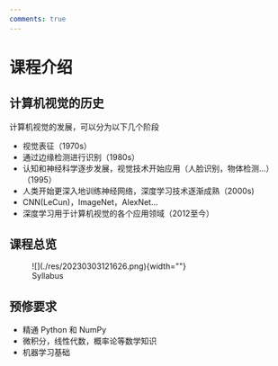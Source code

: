 ```yaml
---
comments: true
---
```


# 课程介绍

## 计算机视觉的历史

计算机视觉的发展，可以分为以下几个阶段

- 视觉表征（1970s）
- 通过边缘检测进行识别（1980s）
- 认知和神经科学逐步发展，视觉技术开始应用（人脸识别，物体检测...）（1995）
- 人类开始更深入地训练神经网络，深度学习技术逐渐成熟（2000s)
- CNN(LeCun)，ImageNet，AlexNet...
- 深度学习用于计算机视觉的各个应用领域（2012至今）

## 课程总览

<figure markdown>
![](./res/20230303121626.png){width=""}
<figcaption>Syllabus</figcaption>
</figure>

## 预修要求

- 精通 Python 和 NumPy
- 微积分，线性代数，概率论等数学知识
- 机器学习基础
